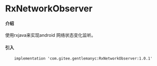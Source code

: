 # RxNetworkObserver

#### 介绍
使用rxjava来实现android 网络状态变化监听。

#### 引入

```
    implementation 'com.gitee.gentlemanyc:RxNetworkObserver:1.0.1'

```

 